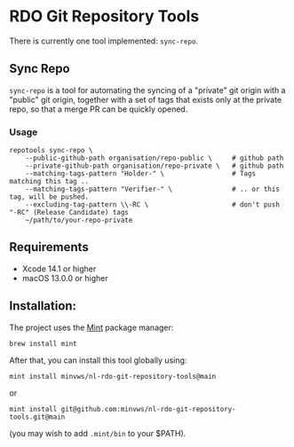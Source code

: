 # RDO Git Repository Tools

There is currently one tool implemented: `sync-repo`.

## Sync Repo

`sync-repo` is a tool for automating the syncing of a "private" git origin with a "public" git origin, together with a set of tags that exists only at the private repo, so that a merge PR can be quickly opened.

### Usage

```
repotools sync-repo \
    --public-github-path organisation/repo-public \     # github path
    --private-github-path organisation/repo-private \   # github path
    --matching-tags-pattern "Holder-" \                 # Tags matching this tag .. 
    --matching-tags-pattern "Verifier-" \               # .. or this tag, will be pushed.
    --excluding-tag-pattern \\-RC \                     # don't push "-RC" (Release Candidate) tags
    ~/path/to/your-repo-private
```

## Requirements

* Xcode 14.1 or higher
* macOS 13.0.0 or higher

## Installation: 

The project uses the [Mint](https://github.com/yonaskolb/Mint) package manager: 

`brew install mint` 

After that, you can install this tool globally using:

`mint install minvws/nl-rdo-git-repository-tools@main`

or 

`mint install git@github.com:minvws/nl-rdo-git-repository-tools.git@main`

(you may wish to add `.mint/bin` to your $PATH).
